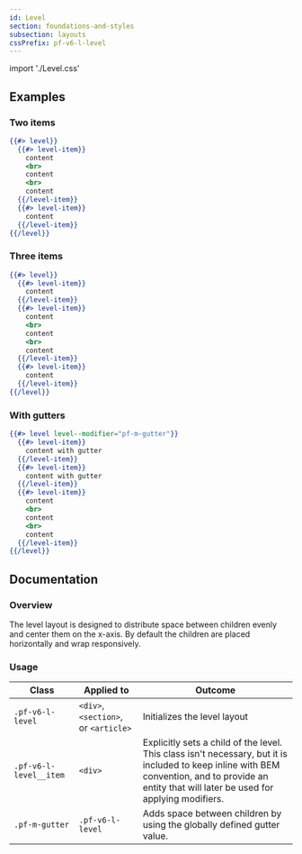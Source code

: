 ```yaml
---
id: Level
section: foundations-and-styles
subsection: layouts
cssPrefix: pf-v6-l-level
---
```


import './Level.css'

## Examples
### Two items
```hbs
{{#> level}}
  {{#> level-item}}
    content
    <br>
    content
    <br>
    content
  {{/level-item}}
  {{#> level-item}}
    content
  {{/level-item}}
{{/level}}
```

### Three items
```hbs
{{#> level}}
  {{#> level-item}}
    content
  {{/level-item}}
  {{#> level-item}}
    content
    <br>
    content
    <br>
    content
  {{/level-item}}
  {{#> level-item}}
    content
  {{/level-item}}
{{/level}}
```

### With gutters
```hbs
{{#> level level--modifier="pf-m-gutter"}}
  {{#> level-item}}
    content with gutter
  {{/level-item}}
  {{#> level-item}}
    content with gutter
  {{/level-item}}
  {{#> level-item}}
    content
    <br>
    content
    <br>
    content
  {{/level-item}}
{{/level}}
```

## Documentation
### Overview
The level layout is designed to distribute space between children evenly and center them on the x-axis. By default the children are placed horizontally and wrap responsively.

### Usage
| Class | Applied to | Outcome |
| -- | -- | -- |
| `.pf-v6-l-level` | `<div>`, `<section>`, or `<article>` | Initializes the level layout |
| `.pf-v6-l-level__item` | `<div>` | Explicitly sets a child of the level. This class isn't necessary, but it is included to keep inline with BEM convention, and to provide an entity that will later be used for applying modifiers. |
| `.pf-m-gutter` | `.pf-v6-l-level` | Adds space between children by using the globally defined gutter value. |

